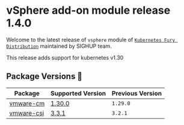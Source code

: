 # vSphere add-on module release 1.4.0

Welcome to the latest release of `vsphere` module of [`Kubernetes Fury Distribution`](https://github.com/sighupio/fury-distribution) maintained by SIGHUP team.

This release adds support for kubernetes v1.30

## Package Versions 🚢

| Package                          | Supported Version        | Previous Version |
| -------------------------------- | ------------------------ | ---------------- |
| [vmware-cm](katalog/vmware-cm)   | [1.30.0][cm-changelog]   | `1.29.0`         |
| [vmware-csi](katalog/vmware-csi) | [3.3.1][csi-changelog]   | `3.2.1`          |

[cm-changelog]: https://github.com/kubernetes/cloud-provider-vsphere/releases/tag/v1.30.1
[csi-changelog]: https://docs.vmware.com/en/VMware-vSphere-Container-Storage-Plug-in/3.0/rn/vmware-vsphere-container-storage-plugin-30-release-notes/index.html

